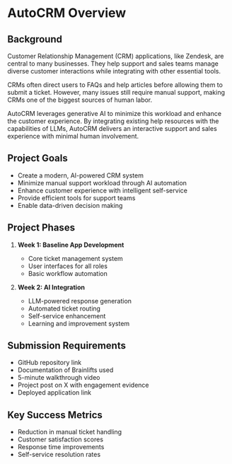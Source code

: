 # AutoCRM Overview

## Background

Customer Relationship Management (CRM) applications, like Zendesk, are central to many businesses. They help support and sales teams manage diverse customer interactions while integrating with other essential tools.

CRMs often direct users to FAQs and help articles before allowing them to submit a ticket. However, many issues still require manual support, making CRMs one of the biggest sources of human labor.

AutoCRM leverages generative AI to minimize this workload and enhance the customer experience. By integrating existing help resources with the capabilities of LLMs, AutoCRM delivers an interactive support and sales experience with minimal human involvement.

## Project Goals

- Create a modern, AI-powered CRM system
- Minimize manual support workload through AI automation
- Enhance customer experience with intelligent self-service
- Provide efficient tools for support teams
- Enable data-driven decision making

## Project Phases

1. **Week 1: Baseline App Development**

   - Core ticket management system
   - User interfaces for all roles
   - Basic workflow automation

2. **Week 2: AI Integration**
   - LLM-powered response generation
   - Automated ticket routing
   - Self-service enhancement
   - Learning and improvement system

## Submission Requirements

- GitHub repository link
- Documentation of Brainlifts used
- 5-minute walkthrough video
- Project post on X with engagement evidence
- Deployed application link

## Key Success Metrics

- Reduction in manual ticket handling
- Customer satisfaction scores
- Response time improvements
- Self-service resolution rates
